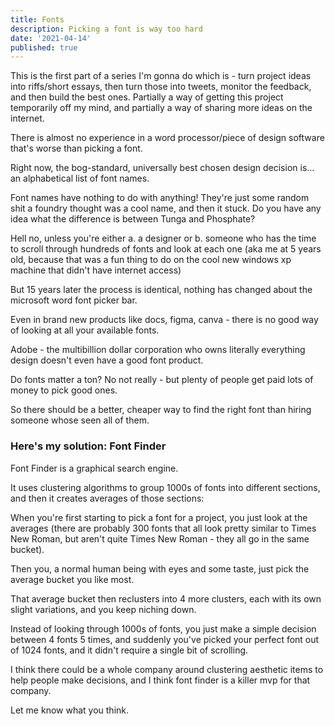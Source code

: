 ```yaml
---
title: Fonts
description: Picking a font is way too hard
date: '2021-04-14'
published: true
---
```

This is the first part of a series I'm gonna do which is - turn project ideas into riffs/short essays, then turn those into tweets, monitor the feedback, and then build the best ones. Partially a way of getting this project temporarily off my mind, and partially a way of sharing more ideas on the internet.

There is almost no experience in a word processor/piece of design software that's worse than picking a font.

Right now, the bog-standard, universally best chosen design decision is... an alphabetical list of font names.

Font names have nothing to do with anything! They're just some random shit a foundry thought was a cool name, and then it stuck. Do you have any idea what the difference is between Tunga and Phosphate? 

Hell no, unless you're either a. a designer or b. someone who has the time to scroll through hundreds of fonts and look at each one (aka me at 5 years old, because that was a fun thing to do on the cool new windows xp machine that didn't have internet access)

But 15 years later the process is identical, nothing has changed about the microsoft word font picker bar. 

Even in brand new products like docs, figma, canva - there is no good way of looking at all your available fonts.

Adobe - the multibillion dollar corporation who owns literally everything design doesn't even have a good font product.

Do fonts matter a ton? No not really - but plenty of people get paid lots of money to pick good ones.

So there should be a better, cheaper way to find the right font than hiring someone whose seen all of them.

### Here's my solution: Font Finder

Font Finder is a graphical search engine.

It uses clustering algorithms to group 1000s of fonts into different sections, and then it creates averages of those sections:

When you're first starting to pick a font for a project, you just look at the averages (there are probably 300 fonts that all look pretty similar to Times New Roman, but aren't quite Times New Roman - they all go in the same bucket).

Then you, a normal human being with eyes and some taste, just pick the average bucket you like most.

That average bucket then reclusters into 4 more clusters, each with its own slight variations, and you keep niching down.

Instead of looking through 1000s of fonts, you just make a simple decision between 4 fonts 5 times, and suddenly you've picked your perfect font out of 1024 fonts, and it didn't require a single bit of scrolling.

I think there could be a whole company around clustering aesthetic items to help people make decisions, and I think font finder is a killer mvp for that company.

Let me know what you think.